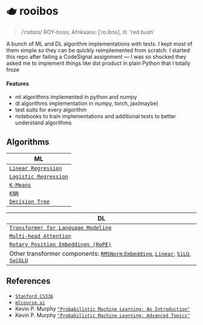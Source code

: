 # 🫖 rooibos

>  /ˈrɔɪbɒs/ ROY-boss; Afrikaans: [ˈroːibɔs], lit. 'red bush'

A bunch of ML and DL algorithm implementations with tests. I kept most of them simple so they can be quickly reimplemented from scratch.
I started this repo after failing a CodeSignal assignment — I was so shocked they asked me to implement things like dot product in plain Python that I totally froze

#### Features
- ml algorithms implemented in python and numpy
- dl algorithms implementation in numpy, torch, jax(maybe)
- test suits for every algorithm
- notebooks to train implementations and additional tests to better understand algorithms

## Algorithms
| ML |
| --- |
| [`Linear Regression`](https://github.com/tgadeliya/implementations/tree/main/src/rooibos/ml/linear_regression) |
| [`Logistic Regression`](https://github.com/tgadeliya/implementations/tree/main/src/rooibos/ml/logistic_regression) |
| [`K-Means`](https://github.com/tgadeliya/implementations/blob/main/src/rooibos/ml/clustering/k_means.py) |
| [`KNN`](https://github.com/tgadeliya/implementations/blob/main/src/rooibos/ml/nearest_neighbours/knn.py) |
| [`Decision Tree`](https://github.com/tgadeliya/implementations/tree/main/src/rooibos/ml/tree) |

| DL |
| --- |
| [`Transformer for Language Modeling`](https://github.com/tgadeliya/implementations/blob/main/src/rooibos/dl/transformer/models.py) |
| [`Multi-head Attention`](https://github.com/tgadeliya/implementations/blob/main/src/rooibos/dl/transformer/models.py) |
| [`Rotary Position Embeddings (RoPE)`](https://github.com/tgadeliya/implementations/blob/main/src/rooibos/dl/transformer/components.py) |
| Other transformer components: [`RMSNorm`](https://github.com/tgadeliya/implementations/blob/main/src/rooibos/dl/transformer/components.py),[`Embedding`](https://github.com/tgadeliya/implementations/blob/main/src/rooibos/dl/transformer/components.py), [`Linear`](https://github.com/tgadeliya/implementations/blob/main/src/rooibos/dl/transformer/components.py), [`SiLU`](https://github.com/tgadeliya/implementations/blob/main/src/rooibos/dl/transformer/components.py), [`SwiGLU`](https://github.com/tgadeliya/implementations/blob/main/src/rooibos/dl/transformer/components.py) |


## References

- [`Stanford CS336`](https://stanford-cs336.github.io/spring2025/)
- [`mlcourse.ai`](https://mlcourse.ai/book/index.html)
- Kevin P. Murphy [`"Probabilistic Machine Learning: An Introduction"`](https://probml.github.io/pml-book/book1.html)
- Kevin P. Murphy [`"Probabilistic Machine Learning: Advanced Topics"`](https://probml.github.io/pml-book/book2.html)
